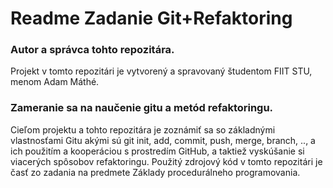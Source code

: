 # Readme Zadanie Git+Refaktoring

### Autor a správca tohto repozitára.
Projekt v tomto repozitári je vytvorený a spravovaný študentom FIIT STU, menom Adam Máthé.

### Zameranie sa na naučenie gitu a metód refaktoringu.
Cieľom projektu a tohto repozitára je zoznámiť sa so základnými vlastnosťami Gitu akými sú git init, add, commit, push, merge, branch, .., a ich použitím a kooperáciou s prostredím GitHub, a taktiež vyskúšanie si viacerých spôsobov refaktoringu. Použitý zdrojový kód v tomto repozitári je časť zo zadania na predmete Základy procedurálneho programovania. 